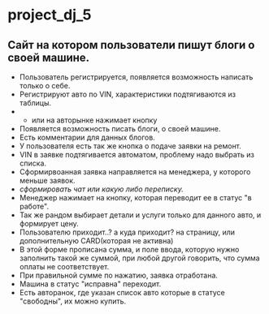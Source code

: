 # project_dj_5

## Сайт на котором пользователи пишут блоги о своей машине.
- Пользователь регистрируется, появляется возможность написать только о себе.
- Регистрируют авто по VIN, характеристики подтягиваются из таблицы.
- - или на авторынке нажимает кнопку
- Появляется возможность писать блоги, о своей машине.
- Есть комментарии для данных блогов.
- У пользователя есть так же кнопка о подаче заявки на ремонт.
- VIN в заявке подтягивается автоматом, проблему надо выбрать из списка.
- Сформирвоанная заявка направляется на менеджера, у которого меньше заявок.
- *сформировать чат или какую либо переписку.*
- Менеджер нажимает на кнопку, которая переводит ее в статус "в работе".
- Так же рандом выбирает детали и услуги только для данного авто, и формирует цену.
- Пользователю приходит..? а куда приходит? на страницу, или дополнительную CARD(которая не активна)
- В этой форме прописана сумма, и поле ввода, которую нужно заполнить такой же суммой, при любой другой говорить, что сумма оплаты не соответствует.
- При правильной сумме по нажатию, заявка отработана.
- Машина в статус "исправна" переходит.
- Есть авторанок, где указан список авто которые в статусе "свободны", их можно купить.
